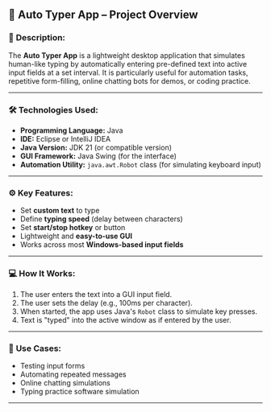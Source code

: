
## 🧠 **Auto Typer App – Project Overview**

### 🔹 **Description:**

The **Auto Typer App** is a lightweight desktop application that simulates human-like typing by automatically entering pre-defined text into active input fields at a set interval. It is particularly useful for automation tasks, repetitive form-filling, online chatting bots for demos, or coding practice.

---

### 🛠️ **Technologies Used:**

* **Programming Language:** Java
* **IDE:** Eclipse or IntelliJ IDEA
* **Java Version:** JDK 21 (or compatible version)
* **GUI Framework:** Java Swing (for the interface)
* **Automation Utility:** `java.awt.Robot` class (for simulating keyboard input)

---

### ⚙️ **Key Features:**

* Set **custom text** to type
* Define **typing speed** (delay between characters)
* Set **start/stop hotkey** or button
* Lightweight and **easy-to-use GUI**
* Works across most **Windows-based input fields**

---

### 💻 **How It Works:**

1. The user enters the text into a GUI input field.
2. The user sets the delay (e.g., 100ms per character).
3. When started, the app uses Java's `Robot` class to simulate key presses.
4. Text is "typed" into the active window as if entered by the user.

---

### 🧪 **Use Cases:**

* Testing input forms
* Automating repeated messages
* Online chatting simulations
* Typing practice software simulation

---

